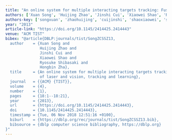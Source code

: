 ```yaml
---
title: "An online system for multiple interacting targets tracking: Fusion of laser and vision, tracking and learning"
authors: ['Xuan Song', 'Huijing Zhao', 'Jinshi Cui', 'Xiaowei Shao', 'Ryosuke Shibasaki', 'Hongbin Zha']
authors-key: ['songxuan', 'zhaohuijing', 'cuijinshi', 'shaoxiaowei', 'shibasakiryosuke', 'zhahongbin']
year: "2013"
article-link: "https://doi.org/10.1145/2414425.2414443"
venue: "ACM TIST"
bibex: "@article{DBLP:journals/tist/SongZCSSZ13,
  author    = {Xuan Song and
               Huijing Zhao and
               Jinshi Cui and
               Xiaowei Shao and
               Ryosuke Shibasaki and
               Hongbin Zha},
  title     = {An online system for multiple interacting targets tracking: Fusion
               of laser and vision, tracking and learning},
  journal   = {{ACM} {TIST}},
  volume    = {4},
  number    = {1},
  pages     = {18:1--18:21},
  year      = {2013},
  url       = {https://doi.org/10.1145/2414425.2414443},
  doi       = {10.1145/2414425.2414443},
  timestamp = {Tue, 06 Nov 2018 12:51:16 +0100},
  biburl    = {https://dblp.org/rec/journals/tist/SongZCSSZ13.bib},
  bibsource = {dblp computer science bibliography, https://dblp.org}
}"
---
```

